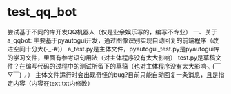 # test_qq_bot
尝试基于不同的库开发QQ机器人（仅是业余娱乐写的，编写不专业）
一、关于a_qqbot:
    主要基于pyautogui开发，通过图像识别实现自动回复的前端程序（改进空间十分大(-_-#)）
    a_test.py是主体文件，pyautogui_test.py是pyautogui库的学习文件，里面有参考语句用法（对主体程序没有太大影响）
    test.py是草稿文件？在编写代码的过程中的测试所留下的草稿（也对主体程序没有太大影响╮(￣▽￣)╭）
    主体文件运行时会出现奇怪的bug?目前只能自动回复一条消息，且是指定内容（内容在text.txt内修改）

